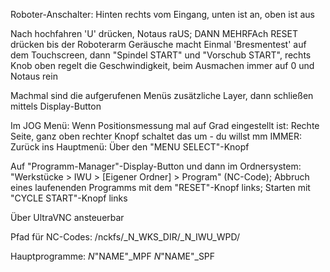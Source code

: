 Roboter-Anschalter: Hinten rechts vom Eingang, unten ist an, oben ist aus

Nach hochfahren 'U' drücken, Notaus raUS; DANN MEHRFAch RESET drücken bis der Roboterarm Geräusche macht
Einmal 'Bresmentest' auf dem Touchscreen, dann "Spindel START" und "Vorschub START", rechts
Knob oben regelt die Geschwindigkeit, beim Ausmachen immer auf 0 und Notaus rein

Machmal sind die aufgerufenen Menüs zusätzliche Layer, dann schließen mittels Display-Button

Im JOG Menü:
Wenn Positionsmessung mal auf Grad eingestellt ist: Rechte Seite, ganz oben rechter Knopf schaltet das um - du willst mm
IMMER: Zurück ins Hauptmenü: Über den "MENU SELECT"-Knopf

Auf "Programm-Manager"-Display-Button und dann im Ordnersystem: "Werkstücke > IWU > [Eigener Ordner] > Program" (NC-Code); Abbruch eines laufenenden Programms mit dem "RESET"-Knopf links; Starten mit "CYCLE START"-Knopf links

Über UltraVNC ansteuerbar

Pfad für NC-Codes:
/nckfs/_N_WKS_DIR/_N_IWU_WPD/

Hauptprogramme:
_N_"NAME"_MPF
_N_"NAME"_SPF


